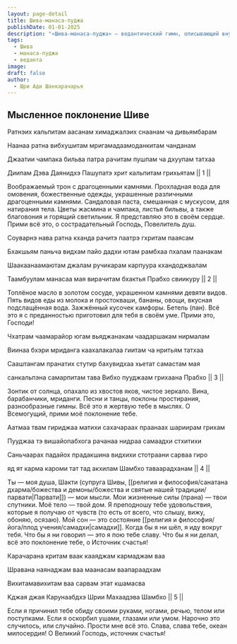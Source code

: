 ```yaml
---
layout: page-detail
title: Шива-манаса-пуджа
publishDate: 01-01-2025
description: "«Шива-манаса-пуджа» — ведантический гимн, описывающий внутреннее, мысленное поклонение Господу Шиве. Автор воображает в уме все атрибуты ритуала: трон из драгоценных камней, омовение, божественные одежды, цветы, благовония, пищу, музыку и танцы, поднося их Шиве с преданностью. В кульминации гимна подчеркивается, что всё, что делает человек — дыхание, речь, чувства, даже сон и движение, — посвящается Божеству. Завершается молитва просьбой о прощении за все ошибки, совершённые мыслями, словами и делами, и прославлением Шивы как океана милосердия и источника счастья"
tags:
  - Шива
  - манаса-пуджа
  - веданта
image: 
draft: false
author:
  - Шри Ади Шанкарачарья
---
```


## Мысленное поклонение Шиве
 Ратнэих кальпитам аасанам химаджалэих снаанам ча дивьямбарам

 Наанаа ратна вибхушитам мригамадаамоданкитам чанданам

 Джаатии чампака бильва патра рачитам пушпам ча дхуупам татхаа

 Диипам Дэва Даянидхэ Пашупатэ хрит кальпитам грихьятам || 1 ||

 Воображаемый трон с драгоценными камнями. Прохладная вода для омовения, божественные одежды, украшенные различными драгоценными камнями. Сандаловая паста, смешанная с мускусом, для натирания тела. Цветы жасмина и чампака, листья бильвы, а также благовония и горящий светильник. Я представляю это в своём сердце. Прими всё это, о сострадательный Господь, Повелитель душ.

 Соуварнэ нава ратна кханда рачитэ паатрэ гхритам пааясам

 Бхакшьям паньча видхам пайо дадхи ютам рамбхаа пхалам паанакам

 Шаакаанаамаютам джалам ручикарам карпуура кхандоджвалам

 Таамбуулам манасаа мая вирачитам бхактья Прабхо свиикуру || 2 ||

 Топлёное масло в золотом сосуде, украшенном камнями девяти видов. Пять видов еды из молока и простокваши, бананы, овощи, вкусная подслащённая вода. Зажжённый кусочек камфоры. Бетель (пан). Всё это я с преданностью приготовил для тебя в своём уме. Прими это, Господи!

 Чхатрам чаамарайор югам вьяджанакам чаадаршакам нирмалам

 Виинаа бхэри мриданга каахалакалаа гиитам ча нритьям татхаа

 Сааштангам пранатих стутир бахувидхаа хьетат самастам мая

 санкальпэна самарпитам тава Вибхо пууджаам грихаана Прабхо || 3 ||

 Зонтик от солнца, опахало из хвостов яков, чистое зеркало. Вина, барабанчики, мриданги. Песни и танцы, поклоны простирания, разнообразные гимны. Всё это я жертвую тебе в мыслях. О Всемогущий, прими моё поклонение тебе.

 Аатмаа твам гириджаа матихи сахачараах праанаах шариирам грихам

 Пууджаа тэ вишайопабхога рачанаа нидраа самаадхи стхитихи

 Саньчаарах падайох прадакшина видхихи стотраани сарваа гиро

 яд ят карма кароми тат тад акхилам Шамбхо таваарадханам || 4 ||

 Ты — моя душа, Шакти (супруга Шивы, [[религия и философия/санатана дхарма/божества и демоны/божества и святые нашей традиции/парвати|Парвати]]) — мои мысли. Мои жизненные силы (прана) — твои спутники. Моё тело — твой дом. Я преподношу тебе удовольствия, которые я получаю от чувств (то есть от всего, что слышу, вижу, обоняю, осязаю). Мой сон — это состояние [[религия и философия/йога/плод учения/самадхи|самадхи]]. Когда бы я ни шёл, я иду вокруг тебя. Что бы я ни говорил — это я пою тебе славу. Что бы я ни делал, всё это поклонение тебе, о Источник счастья!

 Карачарана критам ваак кааяджам кармаджам ваа

 Шравана наянаджам ваа маанасам ваапараадхам

 Вихитамавихитам ваа сарвам этат кшамасва

 Kджая джая Карунаабдхэ Шрии Махаадэва Шамбхо || 5 ||

 Если я причинил тебе обиду своими руками, ногами, речью, телом или поступками. Если я оскорбил ушами, глазами или умом. Нарочно это случилось, или случайно. Прости мне всё это. Слава, слава тебе, океан милосердия! О Великий Господь, источник счастья!

